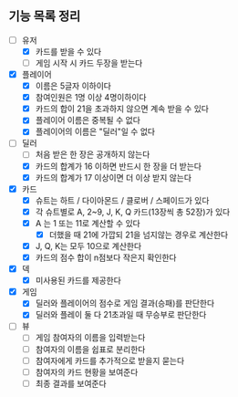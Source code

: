 ## 기능 목록 정리

- [ ] 유저
    - [x] 카드를 받을 수 있다
    - [ ] 게임 시작 시 카드 두장을 받는다
- [x] 플레이어
    - [x] 이름은 5글자 이하이다
    - [x] 참여인원은 1명 이상 4명이하이다
    - [x] 카드의 합이 21을 초과하지 않으면 계속 받을 수 있다
    - [x] 플레이어 이름은 중복될 수 없다
    - [x] 플레이어의 이름은 "딜러"일 수 없다
- [ ] 딜러
    - [ ] 처음 받은 한 장은 공개하지 않는다
    - [x] 카드의 합계가 16 이하면 반드시 한 장을 더 받는다
    - [x] 카드의 합계가 17 이상이면 더 이상 받지 않는다
- [x] 카드
    - [x] 슈트는 하트 / 다이아몬드 / 클로버 / 스페이드가 있다
    - [x] 각 슈트별로 A, 2~9, J, K, Q 카드(13장씩 총 52장)가 있다
    - [x] A 는 1 또는 11로 계산할 수 있다
        - [x] 더했을 때 21에 가깝되 21을 넘지않는 경우로 계산한다
    - [x] J, Q, K는 모두 10으로 계산한다
    - [x] 카드의 점수 합이 n점보다 작은지 확인한다
- [x] 덱
    - [x] 미사용된 카드를 제공한다
- [x] 게임
    - [x] 딜러와 플레이어의 점수로 게임 결과(승패)를 판단한다
    - [x] 딜러와 플레이 둘 다 21초과일 때 무승부로 판단한다
- [ ] 뷰
    - [ ] 게임 참여자의 이름을 입력받는다
    - [ ] 참여자의 이름을 쉽표로 분리한다
    - [ ] 참여자에게 카드를 추가적으로 받을지 묻는다
    - [ ] 참여자의 카드 현황을 보여준다
    - [ ] 최종 결과를 보여준다
